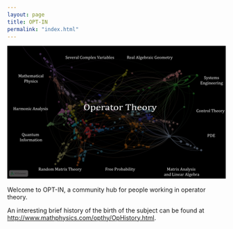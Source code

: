 ```yaml
---
layout: page
title: OPT-IN
permalink: "index.html"
---
```



<img src="assets/images/newmap.png">

Welcome to OPT-IN, a community hub for people working in operator theory.

An interesting brief history of the birth of the subject can be found at <http://www.mathphysics.com/opthy/OpHistory.html>.
